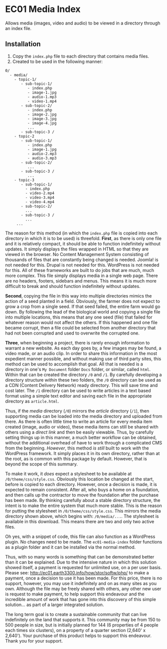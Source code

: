 # EC01 Media Index
Allows media (images, video and audio) to be viewed in a directory through an index file.

## Installation

1. Copy the `index.php` file to each directory that contains media files.
2. Created to be used in the following manner:

```
0/
  - media/
    - topic-1/
       - sub-topic-1/
          - index.php
          - image-1.jpg
          - audio-1.mp3
          - video-1.mp4
       - sub-topic-2/
          - index.php
          - image-2.jpg
          - image-3.jpg
          - image-4.jpg
          ...
       - sub-topic-3 /
    - topic-2
       - sub-topic-1/
          - index.php
          - image-1.jpg
          - audio-2.mp3
          - audio-3.mp3
       - sub-topic-2/
          ...
       - sub-topic-3 /
          ...
    - topic-3
       - sub-topic-1/
         - index.php
         - video-2.mp4
         - video-3.mp4
         - video-4.mp4
       - sub-topic-2/
         ...
       - sub-topic-3 /
         ...
     ...
```
The reason for this method (in which the `index.php` file is copied into each directory in which it is to be used) is threefold. **First**, as there is only one file and it is relatively compact, it should be able to function indefinitely without updates. It simply displays the files wrapped in HTML so that they are viewed in the browser. No Content Management System consisting of thousands of files that are constantly being changed is needed. Joomla! is not needed for this. Drupal is not needed for this. WordPress is not needed for this. All of these frameworks are built to do jobs that are much, much more complex. This file simply displays media in a single web page. There are no headers, footers, sidebars and menus. This means it is much more difficult to break and should function indefinitely without updates.

**Second**, copying the file in this way into multiple directories mimics the action of a seed planted in a field. Obviously, the farmer does not expect to grow a crop from a single seed. If that seed failed, the entire farm would go down. By following the lead of the biological world and copying a single file into multiple locations, this means that any one seed (file) that failed for whatever reason would not affect the others. If this happened and one file became corrupt, then a file could be selected from another directory that had not been corrupted and used to overwrite the corrupted one.

**Three**, when beginning a project, there is rarely enough information to warrant a new website. As each day goes by, a few images may be found, a video made, or an audio clip. In order to share this information in the most expedient manner possible, and without making use of third party sites, this method can be used to accomplish that goal. All that is needed is a directory in one's `My Document` folder `Docs` folder, or similar, called `html`. Within that can be created the directory `/0` and `/1`. By carefully developing a directory structure _within_ these two folders, the `/0` directory can be used as a CDN (Content Delivery Network) ready directory. This will save time and cost later. The `/1` directory can be used to write articles in a text based format using a simple text editor and saving each file in the appropriate directory as `article.html`. 

Thus, if the _media_ directory (`/0`) mirrors the _article_ directory (`/1`), then supporting media can be loaded into the media directory and uploaded from there. As there is often little time to write an article for every media item created (image, audio or video), these media items can still be shared with others using a _direct link_ and then be easily viewable. Thus, by carefully setting things up in this manner, a much better workflow can be obtained, without the additional overhead of have to work through a complicated CMS from the beginning. _However_, this method _is still_ built to work _with_ the WordPress framework. It simply places it in its own directory, rather than at the root, as is common with this package by default. However, that is beyond the scope of this summary.

To make it work, it _does_ expect a stylesheet to be available at `/0/theme/css/style.css`. Obviously this location be changed at the start, before is copied to each directory. However, once a decision is made, it is expected to remain consistent. After all, who buys a home on a foundation, and then calls up the contractor to move the foundation after the purchase has been made. By thinking carefully about a stable directory structure, the intent is to make the entire system that much more stable. This is the reason for putting the stylesheet in `/0/theme/css/style.css`. This mirrors the media directory shown above, which begins with: `/0/media/...`. The stylesheet is available in this download. This means there are two and only two active files.

Oh yes, with a snippet of code, this file can also function as a WordPress plugin. No changes need to be made. The `ec01-media-index` folder functions as a plugin folder and it can be installed via the normal method.

Thus, with so many words is something that can be demonstrated better than it can be explained. Due to the intensive nature in which this solution showed itself, a payment is requested for unlimited use, on a per user basis. Please see: http://ec01.earth3300.info/how/stor/softw/php/ to make a payment, once a decision to use it has been made. For this price, there is no support, however, you may use it indefinitely and on as many sites as you own. Although the file may be freely shared with others, any other new user is request to make payment, to help support this endeavour and the incredible amount of work that has gone into this discovery of this simple solution... as part of a larger integrated solution.

The long term goal is to create a sustainable community that can live indefinitely on the land that supports it. This community may be from 150 to 500 people in size, but is initially planned for 144 (6 properties of 4 people each times six clusters), on a property of a quarter section (2,640' x 2,640'). Your purchase of this product helps to support this endeavour. Thank you for your support.
